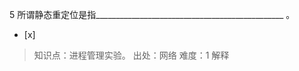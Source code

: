 5
所谓静态重定位是指_______________________________________________ 。
- [x]  

> 知识点：进程管理实验。
> 出处：网络
> 难度：1
> 解释
